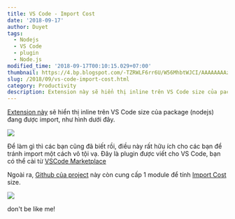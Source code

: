 ```yaml
---
title: VS Code - Import Cost
date: '2018-09-17'
author: Duyet
tags:
  - Nodejs
  - VS Code
  - plugin
  - Node.js
modified_time: '2018-09-17T00:10:15.029+07:00'
thumbnail: https://4.bp.blogspot.com/-TZRWLF6rr6U/W56MhbtWJCI/AAAAAAAAzjc/QA6dYo_Aul4ZC2PR4pH4T8NBsXLikY-8QCK4BGAYYCw/s1600/68747470733a2f2f66696c652d776b62636e6c6376626e2e6e6f772e73682f696d706f72742d636f73742e676966.gif
slug: /2018/09/vs-code-import-cost.html
category: Productivity
description: Extension này sẽ hiển thị inline trên VS Code size của package (nodejs) đang được import, như hình dưới đây.
---
```


[Extension này](https://marketplace.visualstudio.com/items?itemName=wix.vscode-import-cost) sẽ hiển thị inline trên VS Code size của package (nodejs) đang được import, như hình dưới đây.

[![](https://4.bp.blogspot.com/-TZRWLF6rr6U/W56MhbtWJCI/AAAAAAAAzjc/QA6dYo_Aul4ZC2PR4pH4T8NBsXLikY-8QCK4BGAYYCw/s1600/68747470733a2f2f66696c652d776b62636e6c6376626e2e6e6f772e73682f696d706f72742d636f73742e676966.gif)](https://4.bp.blogspot.com/-TZRWLF6rr6U/W56MhbtWJCI/AAAAAAAAzjc/QA6dYo_Aul4ZC2PR4pH4T8NBsXLikY-8QCK4BGAYYCw/s1600/68747470733a2f2f66696c652d776b62636e6c6376626e2e6e6f772e73682f696d706f72742d636f73742e676966.gif)

Để làm gì thì các bạn cũng đã biết rồi, điều này rất hữu ích cho các bạn để tránh import một cách vô tội vạ. Đây là plugin được viết cho VS Code, bạn có thể cài từ [VSCode Marketplace](https://marketplace.visualstudio.com/items?itemName=wix.vscode-import-cost)

Ngoài ra, [Github của project](https://github.com/wix/import-cost) này còn cung cấp 1 module để tính [Import Cost](https://github.com/wix/import-cost/blob/master/packages/import-cost) size.

[![](https://1.bp.blogspot.com/-goBNCMv2kQ8/W56OO6otVsI/AAAAAAAAzjk/YBlCQvnX5zUTTRwrDmmllrfprRliGvPaQCLcBGAs/s1600/import-cost.png)](https://1.bp.blogspot.com/-goBNCMv2kQ8/W56OO6otVsI/AAAAAAAAzjk/YBlCQvnX5zUTTRwrDmmllrfprRliGvPaQCLcBGAs/s1600/import-cost.png)

don't be like me!
